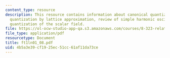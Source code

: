 ```yaml
---
content_type: resource
description: This resource contains information about canonical quantization, field
  quantization by lattice approximation, review of simple harmonic oscillator and
  quantization of the scalar field.
file: https://ol-ocw-studio-app-qa.s3.amazonaws.com/courses/8-323-relativistic-quantum-field-theory-i-spring-2008/4b5a3e39cf1925ec51cc61af11da73ce_ft1ln01_08.pdf
file_type: application/pdf
resourcetype: Document
title: ft1ln01_08.pdf
uid: 4b5a3e39-cf19-25ec-51cc-61af11da73ce
---
```

